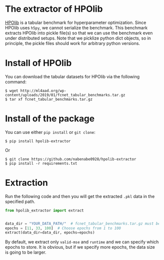 # The extractor of HPOlib

[HPOlib](https://github.com/automl/HPOlib) is a tabular benchmark for hyperparameter optimization.
Since HPOlib uses `h5py`, we cannot serialize the benchmark.
This benchmark extracts HPOlib into pickle file(s) so that we can use the benchmark even under distributed setups.
Note that we picklize python dict objects, so in principle, the pickle files should work for arbitrary python versions.

# Install of HPOlib

You can download the tabular datasets for HPOlib via the following command:
```shell
$ wget http://ml4aad.org/wp-content/uploads/2019/01/fcnet_tabular_benchmarks.tar.gz
$ tar xf fcnet_tabular_benchmarks.tar.gz
```

# Install of the package

You can use either `pip install` or `git clone`:

```shell
$ pip install hpolib-extractor
```

Or

```shell
$ git clone https://github.com/nabenabe0928/hpolib-extractor
$ pip install -r requirements.txt
```

# Extraction

Run the following code and then you will get the extracted `.pkl` data in the specified path.

```python
from hpolib_extractor import extract


data_dir = "YOUR_DATA_PATH/"  # fcnet_tabular_benchmarks.tar.gz must be located here
epochs = [11, 33, 100]  # Choose epochs from 1 to 100
extract(data_dir=data_dir, epochs=epochs)
```

By default, we extract only `valid-mse` and `runtime` and we can specify which epochs to store.
It is obvious, but if we specify more epochs, the data size is going to be larger.

